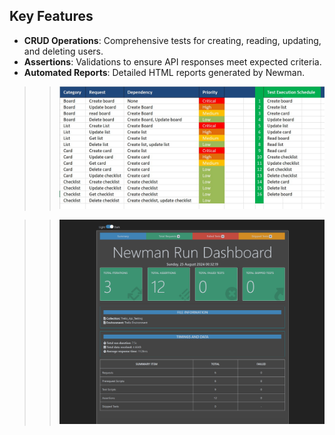 ## Key Features 

- **CRUD Operations**: Comprehensive tests for creating, reading, updating, and deleting users.
- **Assertions**: Validations to ensure API responses meet expected criteria.
- **Automated Reports**: Detailed HTML reports generated by Newman.

>> <img src="https://github.com/M-Rifat/API_Testing_Postman/blob/main/Trello_API_Testing/Trello_Test_Cases.jpg" width="600" height="80%"/>


>> <img src="https://github.com/M-Rifat/API_Testing_Postman/blob/main/Trello_API_Testing/Trello_API_Test_Report_Newman.png"/>
